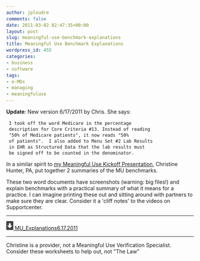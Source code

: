 ```yaml
---
author: jploudre
comments: false
date: 2011-03-02 02:47:35+00:00
layout: post
slug: meaningful-use-benchmark-explanations
title: Meaningful Use Benchmark Explanations
wordpress_id: 455
categories:
- business
- software
tags:
- e-MDs
- managing
- meaningfuluse
---
```


**Update**: New version 6/17/2011 by Chris. She says:

     I took off the word Medicare in the percentage 
     description for Core Criteria #13. Instead of reading 
     "50% of Medicare patients", it now reads "50% 
     of patients".  I also added to Menu Set #2 Lab Results
     in EHR as Structured Data that the lab results must 
     be signed off to be counted in the denominator. 

In a similar spirit to [my Meaningful Use Kickoff Presentation](http://unchart.com/2011/meaningful-use-map-and-kickoff/), Christine Hunter, PA, put together 2 summaries of the MU benchmarks.

These two word documents have screenshots (warning: big files!) and explain benchmarks with a practical summary of what it means for a practice. I can imagine printing these out and sitting around with partners to make sure they are clear. Consider it a 'cliff notes' to the videos on Supportcenter.

---------------

[![](/files/2011/01/57-download.png) MU_Explanations6.17.2011](/files/2011/03/MU_Explanations6.17.2011.zip)


--------------
Christine is a provider, not a Meaningful Use Verification Specialist. Consider these worksheets to help out, not "The Law"
